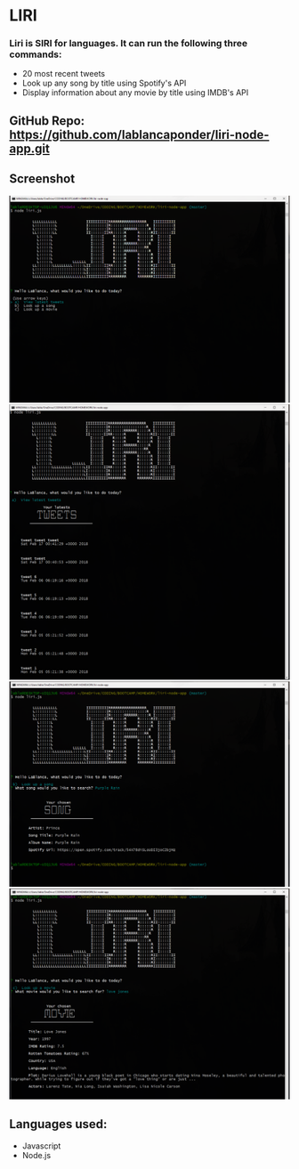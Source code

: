 # LIRI


### Liri is SIRI for languages.  It can run the following three commands:

* 20 most recent tweets
* Look up any song by title using Spotify's API
* Display information about any movie by title using IMDB's API



## GitHub Repo: https://github.com/lablancaponder/liri-node-app.git

## Screenshot

![Image of Command Line](lirihome.PNG)
![Image of Command Line](liritweets.PNG)
![Image of Command Line](lirisongs.PNG)
![Image of Command Line](lirimovies.PNG)




## Languages used:

* Javascript
* Node.js
